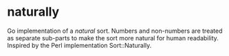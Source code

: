 naturally
=========

Go implementation of a *natural* sort. Numbers and non-numbers are treated as separate sub-parts to
make the sort more natural for human readability. Inspired by the Perl implementation Sort::Naturally.
